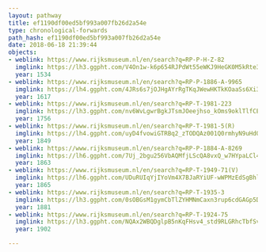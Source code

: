 ```yaml
---
layout: pathway
title: ef1190df00ed5bf993a007fb26d2a54e
type: chronological-forwards
path_hash: ef1190df00ed5bf993a007fb26d2a54e
date: 2018-06-18 21:39:44
objects:
- weblink: https://www.rijksmuseum.nl/en/search?q=RP-P-H-Z-82
  imglink: https://lh3.ggpht.com/V4On1w-k6p654RJPdWt55eWKJ9HeGK0M5kRte3rbFqVKTcNcM6Vtysum9GSYW9hx42lcoimvEdgRHSao40cdX9YCuA=s200
  year: 1534
- weblink: https://www.rijksmuseum.nl/en/search?q=RP-P-1886-A-9965
  imglink: https://lh4.ggpht.com/4JRs6s7jOJHgAYrRgTKqJWewHKTkKOaaSs6Xi3YFdwbp62jZ3XEqfDGfT9BhaSP4D4IqlhP8uMgLvSutVstNP1rr-0w=s200
  year: 1617
- weblink: https://www.rijksmuseum.nl/en/search?q=RP-T-1981-223
  imglink: https://lh3.ggpht.com/nv6WvLgwrBgkJTsmJOeejhso_kOms9oklTlfCEuHjcF1M0RNAMOFAEjLxC0i_dyHkpAYlWkSTVMO1YkOlVYIBQrbNME=s200
  year: 1756
- weblink: https://www.rijksmuseum.nl/en/search?q=RP-T-1981-5(R)
  imglink: https://lh4.ggpht.com/uyD4fvowiGTRBq2_zTODQAz001Q0rmhyN9uHdQyX3B6yh4ejqReDCV4jEkwObg__KAgu-eEWivaF9yG-7TktlRTvzr4=s200
  year: 1849
- weblink: https://www.rijksmuseum.nl/en/search?q=RP-P-1884-A-8269
  imglink: https://lh6.ggpht.com/7Uj_2bgu256VbAQMfjLScQA8vxQ_w7HYpaLCl4zUA_w9vceLBEZ5UMMDsCc1ZCC1HXqpvOhdZZOTmsgf_Frnh2uimQwi=s200
  year: 1863
- weblink: https://www.rijksmuseum.nl/en/search?q=RP-T-1949-71(V)
  imglink: https://lh6.ggpht.com/UDuRUIqYjIYoVm4X7BJaRYiUF-wWPMzEdSgBhlbAy6qQL2_o43-2HjELob9bnytvgqI0Vr0bHQPSf8nYFdXn6ZQtGSs=s200
  year: 1865
- weblink: https://www.rijksmuseum.nl/en/search?q=RP-T-1935-3
  imglink: https://lh3.ggpht.com/0sOBGsM1gymCbTlZYHMNmCaxn3rup6cdGAGp5DfIypaYJpoAVISCNDM9czxFkvnN_yF2zpyqWvU6gDdCFrpIA2bh-A=s200
  year: 1881
- weblink: https://www.rijksmuseum.nl/en/search?q=RP-T-1924-75
  imglink: https://lh3.ggpht.com/NQAx2WBQDglpB5nKqFHsv4_std9RLGRhcTbfSvHoq73C3PAjzhBAEX90GwiL7GphoWUNg9DabgiI28sa9-hG0DeZWsEn=s200
  year: 1902

---
```

